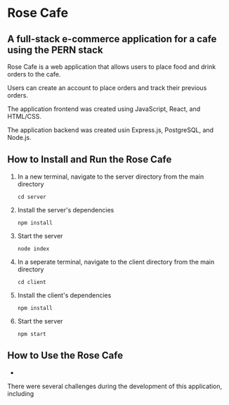 # Rose Cafe

## A full-stack e-commerce application for a cafe using the PERN stack

Rose Cafe is a web application that allows users to place food and drink orders to the cafe.

Users can create an account to place orders and track their previous orders.

The application frontend was created using JavaScript, React, and HTML/CSS.

The application backend was created usin Express.js, PostgreSQL, and Node.js.

## How to Install and Run the Rose Cafe
1. In a new terminal, navigate to the server directory from the main directory
   
   ```cd server```
2. Install the server's dependencies
   
   ```npm install```
3. Start the server

   ```node index```
4. In a seperate terminal, navigate to the client directory from the main directory

   ```cd client```
5. Install the client's dependencies 

   ```npm install```
6. Start the server

   ```npm start```

## How to Use the Rose Cafe
 - 


There were several challenges during the development of this application, including 
